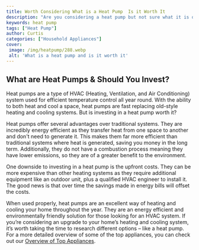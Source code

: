 ```yaml
---
title: Worth Considering What is a Heat Pump  Is it Worth It
description: "Are you considering a heat pump but not sure what it is or if its worth it Read this blog post to learn more about the benefits of heat pumps and make an informed decision"
keywords: heat pump
tags: ["Heat Pump"]
author: Curtis
categories: ["Household Appliances"]
cover: 
 image: /img/heatpump/288.webp
 alt: 'What is a heat pump and is it worth it'
---
```

## What are Heat Pumps & Should You Invest? 

Heat pumps are a type of HVAC (Heating, Ventilation, and Air Conditioning) system used for efficient temperature control all year round. With the ability to both heat and cool a space, heat pumps are fast replacing old-style heating and cooling systems. But is investing in a heat pump worth it? 

Heat pumps offer several advantages over traditional systems. They are incredibly energy efficient as they transfer heat from one space to another and don't need to generate it. This makes them far more efficient than traditional systems where heat is generated, saving you money in the long term. Additionally, they do not have a combustion process meaning they have lower emissions, so they are of a greater benefit to the environment. 

One downside to investing in a heat pump is the upfront costs. They can be more expensive than other heating systems as they require additional equipment like an outdoor unit, plus a qualified HVAC engineer to install it. The good news is that over time the savings made in energy bills will offset the costs.

When used properly, heat pumps are an excellent way of heating and cooling your home throughout the year. They are an energy efficient and environmentally friendly solution for those looking for an HVAC system. If you’re considering an upgrade to your home’s heating and cooling system, it’s worth taking the time to research different options – like a heat pump. For a more detailed overview of some of the top appliances, you can check out our [Overview of Top Appliances](./pages/appliance-overview).
